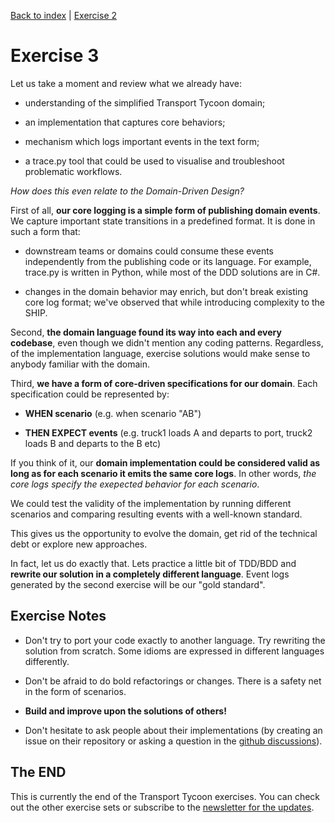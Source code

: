[Back to index](../README.md) | [Exercise 2](transport-tycoon-2.md)

# Exercise 3

Let us take a moment and review what we already have:

- understanding of the simplified Transport Tycoon domain;

- an implementation that captures core behaviors;

- mechanism which logs important events in the text form;

- a trace.py tool that could be used to visualise and troubleshoot problematic workflows.

*How does this even relate to the Domain-Driven Design?*

First of all, **our core logging is a simple form of publishing domain events**. We capture important state transitions
in a predefined format. It is done in such a form that:

- downstream teams or domains could consume these events independently from the publishing code or its language. For
  example, trace.py is written in Python, while most of the DDD solutions are in C#.

- changes in the domain behavior may enrich, but don't break existing core log format; we've observed that while
  introducing complexity to the SHIP.

Second, **the domain language found its way into each and every codebase**, even though we didn't mention any coding
patterns. Regardless, of the implementation language, exercise solutions would make sense to anybody familiar with the
domain.

Third, **we have a form of core-driven specifications for our domain**. Each specification could be represented by:

- **WHEN scenario** (e.g. when scenario "AB")

- **THEN EXPECT events** (e.g. truck1 loads A and departs to port, truck2 loads B and departs to the B etc)

If you think of it, our **domain implementation could be considered valid as long as for each scenario it emits the same
core logs**. In other words, *the core logs specify the exepected behavior for each scenario*.

We could test the validity of the implementation by running different scenarios and comparing resulting events with a
well-known standard.

This gives us the opportunity to evolve the domain, get rid of the technical debt or explore new approaches.

In fact, let us do exactly that. Lets practice a little bit of TDD/BDD and **rewrite our solution in a completely
different language**. Event logs generated by the second exercise will be our "gold standard".

## Exercise Notes

- Don't try to port your code exactly to another language. Try rewriting the solution from scratch. Some idioms are
  expressed in different languages differently.

- Don't be afraid to do bold refactorings or changes. There is a safety net in the form of scenarios.

- **Build and improve upon the solutions of others!**

- Don't hesitate to ask people about their implementations (by creating an issue on their repository or asking a
  question in the [github discussions](https://github.com/orgs/ddd-exercises/teams/tt/discussions)).

## The END

This is currently the end of the Transport Tycoon exercises. You can check out the other exercise sets or subscribe to
the [newsletter for the updates](https://tinyletter.com/softwarepark).
